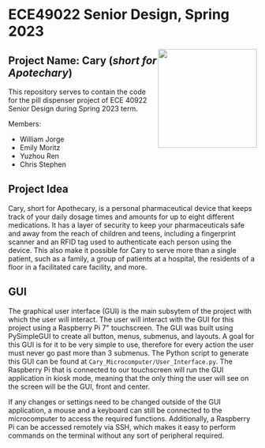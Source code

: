 # **ECE49022** Senior Design, Spring 2023

<img align="right" width="200" height="200" src="https://github.com/emoritz-pu/ECE49022-SeniorDesign/blob/8cb9ca7e98d5a1d7a131ce14f424b598cb0d18f4/Cary_Microcomputer/Cary_lg.png">

## **Project Name:** Cary (*short for Apotechary*)
This repository serves to contain the code for the pill dispenser project of ECE 40922 Senior Design during Spring 2023 term.

Members:
- William Jorge
- Emily Moritz
- Yuzhou Ren
- Chris Stephen

## Project Idea
Cary, short for Apothecary, is a personal pharmaceutical device that keeps track of your daily dosage times and amounts for up to eight different medications. It has a layer of security to keep your pharmaceuticals safe and away from the reach of children and teens, including a fingerprint scanner and an RFID tag used to authenticate each person using the device. This also make it possible for Cary to serve more than a single patient, such as a family, a group of patients at a hospital, the residents of a floor in a facilitated care facility, and more.

## GUI
The graphical user interface (GUI) is the main subsytem of the project with which the user will interact. The user will interact with the GUI for this project using a Raspberry Pi 7" touchscreen. The GUI was built using PySimpleGUI to create all button, menus, submenus, and layouts. A goal for this GUI is for it to be very simple to use, therefore for every action the user must never go past more than 3 submenus. The Python script to generate this GUI can be found at `Cary_Microcomputer/User_Interface.py`. The Raspberry Pi that is connected to our touchscreen will run the GUI application in kiosk mode, meaning that the only thing the user will see on the screen will be the GUI, front and center.

If any changes or settings need to be changed outside of the GUI application, a mouse and a keyboard can still be connected to the microcomputer to access the required functions. Additionally, a Raspberry Pi can be accessed remotely via SSH, which makes it easy to perform commands on the terminal without any sort of peripheral required.
